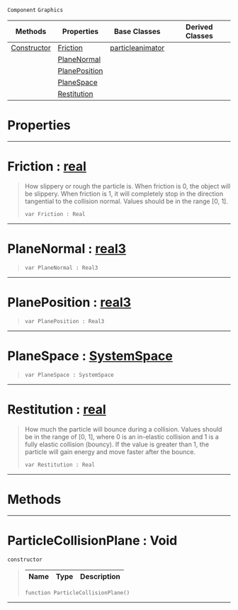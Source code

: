  `Component` `Graphics`



|Methods|Properties|Base Classes|Derived Classes|
|---|---|---|---|
|[ Constructor](https://github.com/PlasmaEngine/PlasmaDocs/blob/master/code_reference/class_reference/particlecollisionplane.markdown#particlecollisionplane-v)|[ Friction](https://github.com/PlasmaEngine/PlasmaDocs/blob/master/code_reference/class_reference/particlecollisionplane.markdown#friction-plasma-engine-doc)|[particleanimator](https://github.com/PlasmaEngine/PlasmaDocs/blob/master/code_reference/class_reference/particleanimator.markdown)| |
| |[ PlaneNormal](https://github.com/PlasmaEngine/PlasmaDocs/blob/master/code_reference/class_reference/particlecollisionplane.markdown#planenormal-plasma-engine)| | |
| |[ PlanePosition](https://github.com/PlasmaEngine/PlasmaDocs/blob/master/code_reference/class_reference/particlecollisionplane.markdown#planeposition-plasma-engin)| | |
| |[ PlaneSpace](https://github.com/PlasmaEngine/PlasmaDocs/blob/master/code_reference/class_reference/particlecollisionplane.markdown#planespace-plasma-engine-d)| | |
| |[ Restitution](https://github.com/PlasmaEngine/PlasmaDocs/blob/master/code_reference/class_reference/particlecollisionplane.markdown#restitution-plasma-engine)| | |


 #  Properties


---  
 #  Friction : [real](https://github.com/PlasmaEngine/PlasmaDocs/blob/master/code_reference/lightning_base_types/real.markdown)

> How slippery or rough the particle is. When friction is 0, the object will be slippery. When friction is 1, it will completely stop in the direction tangential to the collision normal. Values should be in the range [0, 1].
> ``` lang=cpp, name=Lightning
> var Friction : Real


---  
 #  PlaneNormal : [real3](https://github.com/PlasmaEngine/PlasmaDocs/blob/master/code_reference/lightning_base_types/real3.markdown)

> 
> ``` lang=cpp, name=Lightning
> var PlaneNormal : Real3


---  
 #  PlanePosition : [real3](https://github.com/PlasmaEngine/PlasmaDocs/blob/master/code_reference/lightning_base_types/real3.markdown)

> 
> ``` lang=cpp, name=Lightning
> var PlanePosition : Real3


---  
 #  PlaneSpace : [SystemSpace](https://github.com/PlasmaEngine/PlasmaDocs/blob/master/code_reference/enum_reference.markdown#systemspace)

> 
> ``` lang=cpp, name=Lightning
> var PlaneSpace : SystemSpace


---  
 #  Restitution : [real](https://github.com/PlasmaEngine/PlasmaDocs/blob/master/code_reference/lightning_base_types/real.markdown)

> How much the particle will bounce during a collision. Values should be in the range of [0, 1], where 0 is an in-elastic collision and 1 is a fully elastic collision (bouncy). If the value is greater than 1, the particle will gain energy and move faster after the bounce.
> ``` lang=cpp, name=Lightning
> var Restitution : Real


---  
 #  Methods


---  
 #  ParticleCollisionPlane : Void

 `constructor`

> 
> |Name|Type|Description|
> |---|---|---|
> ``` lang=cpp, name=Lightning
> function ParticleCollisionPlane()
> ``` 


---  
 

 